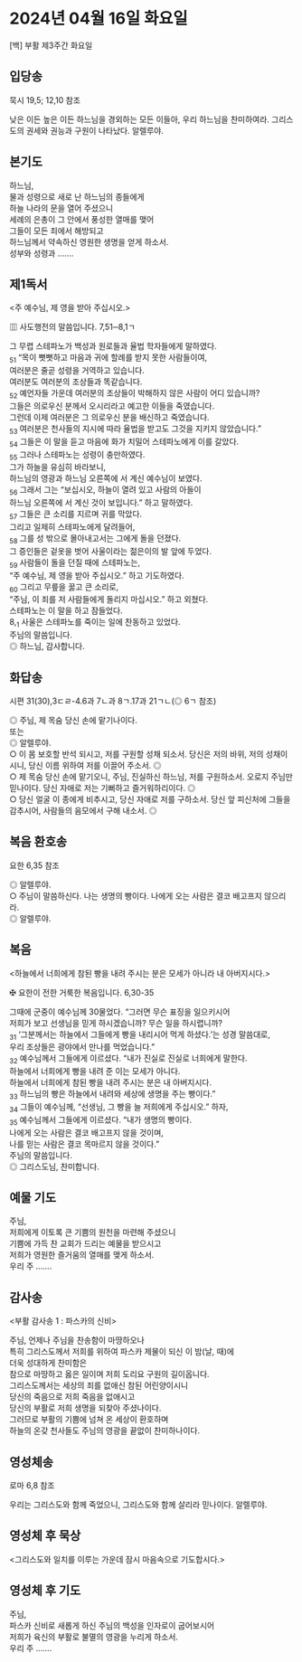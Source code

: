 # 2024년 04월 16일 화요일

[백] 부활 제3주간 화요일  


## 입당송

묵시 19,5; 12,10 참조

낮은 이든 높은 이든 하느님을 경외하는 모든 이들아, 우리 하느님을 찬미하여라. 그리스도의 권세와 권능과 구원이 나타났다. 알렐루야.  
  
## 본기도

하느님,  
물과 성령으로 새로 난 하느님의 종들에게  
하늘 나라의 문을 열어 주셨으니  
세례의 은총이 그 안에서 풍성한 열매를 맺어  
그들이 모든 죄에서 해방되고  
하느님께서 약속하신 영원한 생명을 얻게 하소서.  
성부와 성령과 …….  
  
## 제1독서

<주 예수님, 제 영을 받아 주십시오.>

▥ 사도행전의 말씀입니다. 7,51─8,1ㄱ

그 무렵 스테파노가 백성과 원로들과 율법 학자들에게 말하였다.  
<sub>51</sub> “목이 뻣뻣하고 마음과 귀에 할례를 받지 못한 사람들이여,  
여러분은 줄곧 성령을 거역하고 있습니다.  
여러분도 여러분의 조상들과 똑같습니다.  
<sub>52</sub> 예언자들 가운데 여러분의 조상들이 박해하지 않은 사람이 어디 있습니까?  
그들은 의로우신 분께서 오시리라고 예고한 이들을 죽였습니다.  
그런데 이제 여러분은 그 의로우신 분을 배신하고 죽였습니다.  
<sub>53</sub> 여러분은 천사들의 지시에 따라 율법을 받고도 그것을 지키지 않았습니다.”  
<sub>54</sub> 그들은 이 말을 듣고 마음에 화가 치밀어 스테파노에게 이를 갈았다.  
<sub>55</sub> 그러나 스테파노는 성령이 충만하였다.  
그가 하늘을 유심히 바라보니,  
하느님의 영광과 하느님 오른쪽에 서 계신 예수님이 보였다.  
<sub>56</sub> 그래서 그는 “보십시오, 하늘이 열려 있고 사람의 아들이  
하느님 오른쪽에 서 계신 것이 보입니다.” 하고 말하였다.  
<sub>57</sub> 그들은 큰 소리를 지르며 귀를 막았다.  
그리고 일제히 스테파노에게 달려들어,  
<sub>58</sub> 그를 성 밖으로 몰아내고서는 그에게 돌을 던졌다.  
그 증인들은 겉옷을 벗어 사울이라는 젊은이의 발 앞에 두었다.  
<sub>59</sub> 사람들이 돌을 던질 때에 스테파노는,  
“주 예수님, 제 영을 받아 주십시오.” 하고 기도하였다.  
<sub>60</sub> 그리고 무릎을 꿇고 큰 소리로,  
“주님, 이 죄를 저 사람들에게 돌리지 마십시오.” 하고 외쳤다.  
스테파노는 이 말을 하고 잠들었다.  
8,<sub>1</sub> 사울은 스테파노를 죽이는 일에 찬동하고 있었다.  
주님의 말씀입니다.  
◎ 하느님, 감사합니다.  
  
## 화답송

시편 31(30),3ㄷㄹ-4.6과 7ㄴ과 8ㄱ.17과 21ㄱㄴ(◎ 6ㄱ 참조)

◎ 주님, 제 목숨 당신 손에 맡기나이다.  
또는  
◎ 알렐루야.  
○ 이 몸 보호할 반석 되시고, 저를 구원할 성채 되소서. 당신은 저의 바위, 저의 성채이시니, 당신 이름 위하여 저를 이끌어 주소서. ◎  
○ 제 목숨 당신 손에 맡기오니, 주님, 진실하신 하느님, 저를 구원하소서. 오로지 주님만 믿나이다. 당신 자애로 저는 기뻐하고 즐거워하리이다. ◎  
○ 당신 얼굴 이 종에게 비추시고, 당신 자애로 저를 구하소서. 당신 앞 피신처에 그들을 감추시어, 사람들의 음모에서 구해 내소서. ◎  
  
## 복음 환호송

요한 6,35 참조

◎ 알렐루야.  
○ 주님이 말씀하신다. 나는 생명의 빵이다. 나에게 오는 사람은 결코 배고프지 않으리라.  
◎ 알렐루야.  
  
## 복음

<하늘에서 너희에게 참된 빵을 내려 주시는 분은 모세가 아니라 내 아버지시다.>

✠ 요한이 전한 거룩한 복음입니다. 6,30-35

그때에 군중이 예수님께 30물었다. “그러면 무슨 표징을 일으키시어  
저희가 보고 선생님을 믿게 하시겠습니까? 무슨 일을 하시렵니까?  
<sub>31</sub> ‘그분께서는 하늘에서 그들에게 빵을 내리시어 먹게 하셨다.’는 성경 말씀대로,  
우리 조상들은 광야에서 만나를 먹었습니다.”  
<sub>32</sub> 예수님께서 그들에게 이르셨다. “내가 진실로 진실로 너희에게 말한다.  
하늘에서 너희에게 빵을 내려 준 이는 모세가 아니다.  
하늘에서 너희에게 참된 빵을 내려 주시는 분은 내 아버지시다.  
<sub>33</sub> 하느님의 빵은 하늘에서 내려와 세상에 생명을 주는 빵이다.”  
<sub>34</sub> 그들이 예수님께, “선생님, 그 빵을 늘 저희에게 주십시오.” 하자,  
<sub>35</sub> 예수님께서 그들에게 이르셨다. “내가 생명의 빵이다.  
나에게 오는 사람은 결코 배고프지 않을 것이며,  
나를 믿는 사람은 결코 목마르지 않을 것이다.”  
주님의 말씀입니다.  
◎ 그리스도님, 찬미합니다.  
  
## 예물 기도

주님,  
저희에게 이토록 큰 기쁨의 원천을 마련해 주셨으니  
기쁨에 가득 찬 교회가 드리는 예물을 받으시고  
저희가 영원한 즐거움의 열매를 맺게 하소서.  
우리 주 …….  
  
## 감사송

<부활 감사송 1 : 파스카의 신비>

주님, 언제나 주님을 찬송함이 마땅하오나  
특히 그리스도께서 저희를 위하여 파스카 제물이 되신 이 밤(날, 때)에  
더욱 성대하게 찬미함은  
참으로 마땅하고 옳은 일이며 저희 도리요 구원의 길이옵니다.  
그리스도께서는 세상의 죄를 없애신 참된 어린양이시니  
당신의 죽음으로 저희 죽음을 없애시고  
당신의 부활로 저희 생명을 되찾아 주셨나이다.  
그러므로 부활의 기쁨에 넘쳐 온 세상이 환호하며  
하늘의 온갖 천사들도 주님의 영광을 끝없이 찬미하나이다.  
  
## 영성체송

로마 6,8 참조

우리는 그리스도와 함께 죽었으니, 그리스도와 함께 살리라 믿나이다. 알렐루야.  
  
## 영성체 후 묵상

<그리스도와 일치를 이루는 가운데 잠시 마음속으로 기도합시다.>  
## 영성체 후 기도

주님,  
파스카 신비로 새롭게 하신 주님의 백성을 인자로이 굽어보시어  
저희가 육신의 부활로 불멸의 영광을 누리게 하소서.  
우리 주 …….